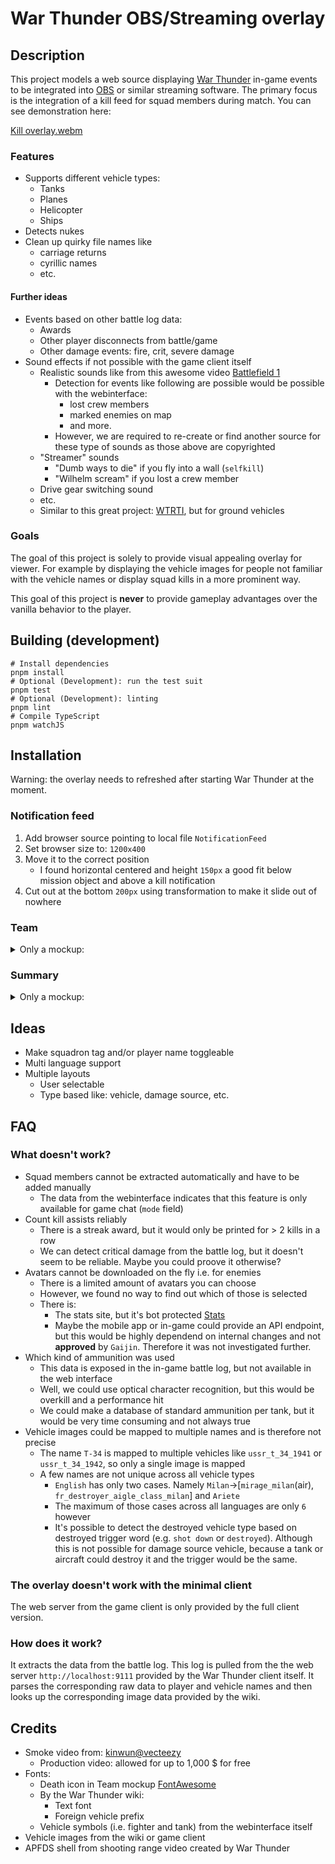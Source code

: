 # War Thunder OBS/Streaming overlay

## Description

This project models a web source displaying [War Thunder](https://warthunder.com/) in-game events to be integrated into
[OBS](https://obsproject.com/) or similar streaming software. The primary focus is the integration of a kill feed for squad
members during match. You can see demonstration here:

[Kill overlay.webm](https://github.com/user-attachments/assets/f61f20fa-680b-49d0-852d-6f0a91345aa2)

### Features

* Supports different vehicle types:
    * Tanks
    * Planes
    * Helicopter
    * Ships
* Detects nukes
* Clean up quirky file names like
    * carriage returns
    * cyrillic names
    * etc.

#### Further ideas

* Events based on other battle log data:
    * Awards
    * Other player disconnects from battle/game
    * Other damage events: fire, crit, severe damage
* Sound effects if not possible with the game client itself
    * Realistic sounds like from this awesome video [Battlefield 1](https://www.youtube.com/watch?v=J2JBmYt2Z44)
        * Detection for events like following are possible would be possible with the webinterface:
            * lost crew members
            * marked enemies on map
            * and more.
        * However, we are required to re-create or find another source for these type of sounds as those above are copyrighted
    * "Streamer" sounds
        * "Dumb ways to die" if you fly into a wall (`selfkill`)
        * "Wilhelm scream" if you lost a crew member
    * Drive gear switching sound
    * etc.
    * Similar to this great project: [WTRTI](https://github.com/MeSoftHorny/WTRTI/), but for ground vehicles

### Goals

The goal of this project is solely to provide visual appealing overlay for viewer. For example by displaying the vehicle
images for people not familiar with the vehicle names or display squad kills in a more prominent way.

This goal of this project is **never** to provide gameplay advantages over the vanilla behavior to the player.

## Building (development)

```shell
# Install dependencies
pnpm install
# Optional (Development): run the test suit
pnpm test
# Optional (Development): linting
pnpm lint
# Compile TypeScript
pnpm watchJS
```

## Installation

Warning: the overlay needs to refreshed after starting War Thunder at the moment.

### Notification feed

1. Add browser source pointing to local file `NotificationFeed`
2. Set browser size to: `1200x400`
3. Move it to the correct position
    * I found horizontal centered and height `150px` a good fit below mission object and above a kill notification
4. Cut out at the bottom `200px` using transformation to make it slide out of nowhere

### Team

<details>
<summary>
Only a mockup:
</summary>

![Squad.avif](https://github.com/user-attachments/assets/9fe25aef-86f5-472b-b982-c49e394f61d6)
</details>

### Summary

<details>
<summary>
Only a mockup:
</summary>

![Summary.avif](https://github.com/user-attachments/assets/66c67265-050d-4ce4-b393-03100e5626d8)
</details>

## Ideas

* Make squadron tag and/or player name toggleable
* Multi language support
* Multiple layouts
    * User selectable
    * Type based like: vehicle, damage source, etc.

## FAQ

### What doesn't work?

* Squad members cannot be extracted automatically and have to be added manually
    * The data from the webinterface indicates that this feature is only available for game chat (`mode` field)
* Count kill assists reliably
    * There is a streak award, but it would only be printed for > 2 kills in a row
    * We can detect critical damage from the battle log, but it doesn't seem to be reliable. Maybe you could proove it otherwise?
* Avatars cannot be downloaded on the fly i.e. for enemies
    * There is a limited amount of avatars you can choose
    * However, we found no way to find out which of those is selected
    * There is:
        * The stats site, but it's bot protected [Stats](https://warthunder.com/de/community/userinfo?nick=TuxCode)
        * Maybe the mobile app or in-game could provide an API endpoint, but this would be highly
        dependend on internal changes and not **approved** by `Gaijin`. Therefore it was not investigated further.
* Which kind of ammunition was used
    * This data is exposed in the in-game battle log, but not available in the web interface
    * Well, we could use optical character recognition, but this would be overkill and a performance hit
    * We could make a database of standard ammunition per tank, but it would be very time consuming and not always true
* Vehicle images could be mapped to multiple names and is therefore not precise
    * The name `T-34` is mapped to multiple vehicles like `ussr_t_34_1941` or `ussr_t_34_1942`, so only a single image is mapped
    * A few names are not unique across all vehicle types
        * `English` has only two cases. Namely `Milan`->[`mirage_milan`(air), `fr_destroyer_aigle_class_milan`] and `Ariete`
        * The maximum of those cases across all languages are only `6` however
        * It's possible to detect the destroyed vehicle type based on destroyed trigger word (e.g. `shot down` or `destroyed`). Although this is not possible for damage source vehicle, because a tank or aircraft could destroy it and the trigger would be the same.

### The overlay doesn't work with the minimal client

The web server from the game client is only provided by the full client version.

### How does it work?

It extracts the data from the battle log. This log is pulled from the the web server `http://localhost:9111` provided
by the War Thunder client itself. It parses the corresponding raw data to player and vehicle names and then looks up
the corresponding image data provided by the wiki.

## Credits

* Smoke video from: [kinwun@vecteezy](https://www.vecteezy.com/video/40944070-muzzle-flash-on-green-background)
    * Production video: allowed for up to 1,000 $ for free
* Fonts:
    * Death icon in Team mockup [FontAwesome](https://fontawesome.com/icons/skull-crossbones?f=classic&s=solid)
    * By the War Thunder wiki:
        * Text font
        * Foreign vehicle prefix
    * Vehicle symbols (i.e. fighter and tank) from the webinterface itself
* Vehicle images from the wiki or game client
* APFDS shell from shooting range video created by War Thunder
